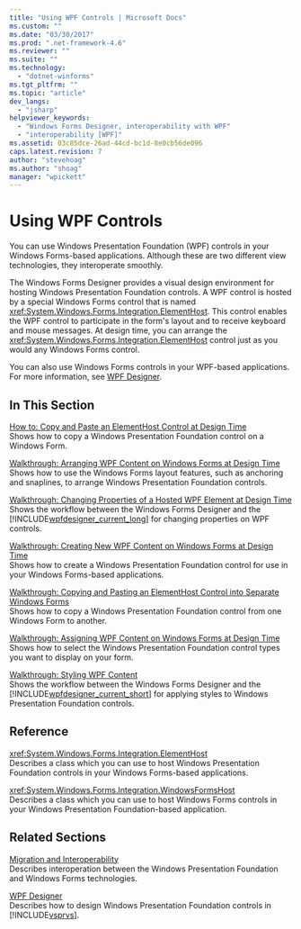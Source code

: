 ```yaml
---
title: "Using WPF Controls | Microsoft Docs"
ms.custom: ""
ms.date: "03/30/2017"
ms.prod: ".net-framework-4.6"
ms.reviewer: ""
ms.suite: ""
ms.technology: 
  - "dotnet-winforms"
ms.tgt_pltfrm: ""
ms.topic: "article"
dev_langs: 
  - "jsharp"
helpviewer_keywords: 
  - "Windows Forms Designer, interoperability with WPF"
  - "interoperability [WPF]"
ms.assetid: 03c85dce-26ad-44cd-bc1d-8e0cb56de096
caps.latest.revision: 7
author: "stevehoag"
ms.author: "shoag"
manager: "wpickett"
---
```

# Using WPF Controls
You can use Windows Presentation Foundation (WPF) controls in your Windows Forms-based applications. Although these are two different view technologies, they interoperate smoothly.  
  
 The Windows Forms Designer provides a visual design environment for hosting Windows Presentation Foundation controls. A WPF control is hosted by a special Windows Forms control that is named <xref:System.Windows.Forms.Integration.ElementHost>. This control enables the WPF control to participate in the form's layout and to receive keyboard and mouse messages. At design time, you can arrange the <xref:System.Windows.Forms.Integration.ElementHost> control just as you would any Windows Forms control.  
  
 You can also use Windows Forms controls in your WPF-based applications. For more information, see [WPF Designer](http://msdn.microsoft.com/en-us/c6c65214-8411-4e16-b254-163ed4099c26).  
  
## In This Section  
 [How to: Copy and Paste an ElementHost Control at Design Time](../../../../docs/framework/winforms/advanced/how-to-copy-and-paste-an-elementhost-control-at-design-time.md)  
 Shows how to copy a Windows Presentation Foundation control on a Windows Form.  
  
 [Walkthrough: Arranging WPF Content on Windows Forms at Design Time](../../../../docs/framework/winforms/advanced/walkthrough-arranging-wpf-content-on-windows-forms-at-design-time.md)  
 Shows how to use the Windows Forms layout features, such as anchoring and snaplines, to arrange Windows Presentation Foundation controls.  
  
 [Walkthrough: Changing Properties of a Hosted WPF Element at Design Time](../../../../docs/framework/winforms/advanced/walkthrough-changing-properties-of-a-hosted-wpf-element-at-design-time.md)  
 Shows the workflow between the Windows Forms Designer and the [!INCLUDE[wpfdesigner_current_long](../../../../includes/wpfdesigner-current-long-md.md)] for changing properties on WPF controls.  
  
 [Walkthrough: Creating New WPF Content on Windows Forms at Design Time](../../../../docs/framework/winforms/advanced/walkthrough-creating-new-wpf-content-on-windows-forms-at-design-time.md)  
 Shows how to create a Windows Presentation Foundation control for use in your Windows Forms-based applications.  
  
 [Walkthrough: Copying and Pasting an ElementHost Control into Separate Windows Forms](../../../../docs/framework/winforms/advanced/walkthrough-copying-and-pasting-an-elementhost-control-into-separate-windows-forms.md)  
 Shows how to copy a Windows Presentation Foundation control from one Windows Form to another.  
  
 [Walkthrough: Assigning WPF Content on Windows Forms at Design Time](../../../../docs/framework/winforms/advanced/walkthrough-assigning-wpf-content-on-windows-forms-at-design-time.md)  
 Shows how to select the Windows Presentation Foundation control types you want to display on your form.  
  
 [Walkthrough: Styling WPF Content](../../../../docs/framework/winforms/advanced/walkthrough-styling-wpf-content.md)  
 Shows the workflow between the Windows Forms Designer and the [!INCLUDE[wpfdesigner_current_short](../../../../includes/wpfdesigner-current-short-md.md)] for applying styles to Windows Presentation Foundation controls.  
  
## Reference  
 <xref:System.Windows.Forms.Integration.ElementHost>  
 Describes a class which you can use to host Windows Presentation Foundation controls in your Windows Forms-based applications.  
  
 <xref:System.Windows.Forms.Integration.WindowsFormsHost>  
 Describes a class which you can use to host Windows Forms controls in your Windows Presentation Foundation-based application.  
  
## Related Sections  
 [Migration and Interoperability](../../../../docs/framework/wpf/advanced/migration-and-interoperability.md)  
 Describes interoperation between the Windows Presentation Foundation and Windows Forms technologies.  
  
 [WPF Designer](http://msdn.microsoft.com/en-us/c6c65214-8411-4e16-b254-163ed4099c26)  
 Describes how to design Windows Presentation Foundation controls in [!INCLUDE[vsprvs](../../../../includes/vsprvs-md.md)].